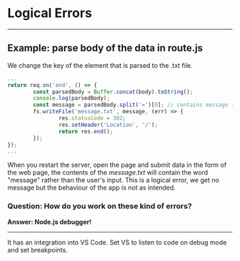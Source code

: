 # Logical Errors
- - - - - - - - - - - - 

## Example: parse body of the data in route.js

We change the key of the element that is parsed to the .txt file.
```javascript
...
return req.on('end', () => {
        const parsedBody = Buffer.concat(body).toString();
        console.log(parsedBody);
        const message = parsedBody.split('=')[0]; // contains message text, changed from 1 to 0
        fs.writeFile('message.txt', message, (err) => {
                res.statusCode = 302;
                res.setHeader('Location', '/');
                return res.end();
        });
});
...
```

When you restart the server, open the page and submit data in the form of the web page, the contents of the _message.txt_ will contain the word "message" rather than the user's input. This is a logical error, we get no message but the behaviour of the app is not as intended. 

### Question: How do you work on these kind of errors?

**Answer: Node.js debugger!**
- - - - - - - - - - - - - - - - 

It has an integration into VS Code. Set VS to listen to code on debug mode and set breakpoints.